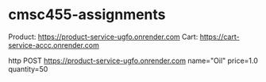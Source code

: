 # cmsc455-assignments
Product: https://product-service-ugfo.onrender.com
Cart: https://cart-service-accc.onrender.com

http POST https://product-service-ugfo.onrender.com name="Oil" price=1.0 quantity=50
